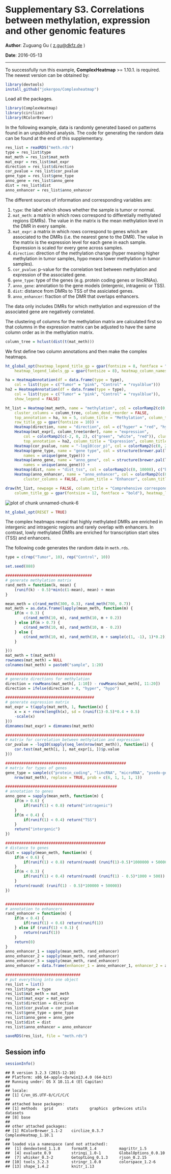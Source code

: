 
Supplementary S3. Correlations between methylation, expression and other genomic features
==============================================

**Author**: Zuguang Gu ( z.gu@dkfz.de )

**Date**: 2016-05-13

----------------------------------------



<style type="text/css">
h1 {
    line-height: 120%;
}
</style>

To successfully run this example, **ComplexHeatmap** >= 1.10.1. is required.
The newest version can be obtained by:


```r
library(devtools)
install_github("jokergoo/Complexheatmap")
```


Load all the packages.


```r
library(ComplexHeatmap)
library(circlize)
library(RColorBrewer)
```

In the following example, data is randomly generated based on patterns found in an unpublished analysis.
The code for generating the random data can be found at the end of this supplementary.


```r
res_list = readRDS("meth.rds")
type = res_list$type
mat_meth = res_list$mat_meth
mat_expr = res_list$mat_expr
direction = res_list$direction
cor_pvalue = res_list$cor_pvalue
gene_type = res_list$gene_type
anno_gene = res_list$anno_gene
dist = res_list$dist
anno_enhancer = res_list$anno_enhancer
```

The different sources of information and corresponding variables are:

1. `type`: the label which shows whether the sample is tumor or normal.
2. `mat_meth`: a matrix in which rows correspond to differetially methylated regions (DMRs).
    The value in the matrix is the mean methylation level in the DMR in every sample.
3. `mat_expr`: a matrix in which rows correspond to genes which are associated to the DMRs (i.e. the nearest gene to the DMR).
    The value in the matrix is the expression level for each gene in each sample. Expression is scaled for every gene across samples.
4. `direction`: direction of the methylation change (hyper meaning higher methylation in tumor samples, hypo means lower methylation in tumor samples).
5. `cor_pvalue`: p-value for the correlation test between methylation and expression of the associated gene.
6. `gene_type`: type of the genes (e.g. protein coding genes or lincRNAs).
7. `anno_gene`: annotation to the gene models (intergenic, intragenic or TSS).
8. `dist`: distance from DMRs to TSS of the assiciated genes.
9. `anno_enhancer`: fraction of the DMR that overlaps enhancers.

The data only includes DMRs for which methylation and expression of the associated gene are negatively correlated. 

The clustering of columns for the methylation matrix are calculated first 
so that columns in the expression matrix can be adjusted to have the same column order as in the methylation matrix.


```r
column_tree = hclust(dist(t(mat_meth)))
```

We first define two column annotations and then make the complex heatmaps.


```r
ht_global_opt(heatmap_legend_title_gp = gpar(fontsize = 8, fontface = "bold"), 
	heatmap_legend_labels_gp = gpar(fontsize = 8), heatmap_column_names_gp = gpar(fontsize = 8))

ha = HeatmapAnnotation(df = data.frame(type = type), 
    col = list(type = c("Tumor" = "pink", "Control" = "royalblue")))
ha2 = HeatmapAnnotation(df = data.frame(type = type), 
    col = list(type = c("Tumor" = "pink", "Control" = "royalblue")), 
	show_legend = FALSE)

ht_list = Heatmap(mat_meth, name = "methylation", col = colorRamp2(c(0, 0.5, 1), c("blue", "white", "red")),
	cluster_columns = column_tree, column_dend_reorder = FALSE, 
	top_annotation = ha, km = 5, column_title = "Methylation", column_title_gp = gpar(fontsize = 10), 
	row_title_gp = gpar(fontsize = 10)) +
	Heatmap(direction, name = "direction", col = c("hyper" = "red", "hypo" = "blue")) +
	Heatmap(mat_expr[, column_tree$order], name = "expression", 
        col = colorRamp2(c(-2, 0, 2), c("green", "white", "red")), cluster_columns = FALSE, 
        top_annotation = ha2, column_title = "Expression", column_title_gp = gpar(fontsize = 10)) +
	Heatmap(cor_pvalue, name = "-log10(cor_p)", col = colorRamp2(c(0, 2, 4), c("white", "white", "red"))) +
	Heatmap(gene_type, name = "gene type", col = structure(brewer.pal(length(unique(gene_type)), "Set3"), 
        names = unique(gene_type))) +
	Heatmap(anno_gene, name = "anno_gene", col = structure(brewer.pal(length(unique(anno_gene)), "Set1"), 
        names = unique(anno_gene))) +
	Heatmap(dist, name = "dist_tss", col = colorRamp2(c(0, 10000), c("black", "white"))) +
	Heatmap(anno_enhancer, name = "anno_enhancer", col = colorRamp2(c(0, 1), c("white", "orange")), 
        cluster_columns = FALSE, column_title = "Enhancer", column_title_gp = gpar(fontsize = 10))

draw(ht_list, newpage = FALSE, column_title = "Comprehensive correspondence between methylation, expression and other genomic features", 
    column_title_gp = gpar(fontsize = 12, fontface = "bold"), heatmap_legend_side = "bottom")
```

![plot of chunk unnamed-chunk-6](figure/unnamed-chunk-6-1.png)

```r
ht_global_opt(RESET = TRUE)
```
The complex heatmaps reveal that highly methylated DMRs are enriched in intergenic and intragenic regions and rarely overlap with enhancers. In contrast, lowly methylated DMRs are enriched for transcription start sites (TSS) and enhancers.

The following code generates the random data in `meth.rds`.


```r
type = c(rep("Tumor", 10), rep("Control", 10))

set.seed(888)

######################################
# generate methylation matrix
rand_meth = function(k, mean) {
    (runif(k) - 0.5)*min(c(1-mean), mean) + mean
}

mean_meth = c(rand_meth(300, 0.3), rand_meth(700, 0.7))
mat_meth = as.data.frame(lapply(mean_meth, function(m) {
    if(m < 0.3) {
        c(rand_meth(10, m), rand_meth(10, m + 0.2))
    } else if(m > 0.7) {
        c(rand_meth(10, m), rand_meth(10, m - 0.2))
    } else {
        c(rand_meth(10, m), rand_meth(10, m + sample(c(1, -1), 1)*0.2))
    }

}))
mat_meth = t(mat_meth)
rownames(mat_meth) = NULL
colnames(mat_meth) = paste0("sample", 1:20)

######################################
# generate directions for methylation
direction = rowMeans(mat_meth[, 1:10]) - rowMeans(mat_meth[, 11:20])
direction = ifelse(direction > 0, "hyper", "hypo")

#######################################
# generate expression matrix
mat_expr = t(apply(mat_meth, 1, function(x) {
    x = x + rnorm(length(x), sd = (runif(1)-0.5)*0.4 + 0.5)
    -scale(x)
}))
dimnames(mat_expr) = dimnames(mat_meth)

#############################################################
# matrix for correlation between methylation and expression
cor_pvalue = -log10(sapply(seq_len(nrow(mat_meth)), function(i) {
    cor.test(mat_meth[i, ], mat_expr[i, ])$p.value
}))

#####################################################
# matrix for types of genes
gene_type = sample(c("protein_coding", "lincRNA", "microRNA", "psedo-gene", "others"), 
    nrow(mat_meth), replace = TRUE, prob = c(6, 1, 1, 1, 1))

#################################################
# annotation to genes
anno_gene = sapply(mean_meth, function(m) {
    if(m > 0.6) {
        if(runif(1) < 0.8) return("intragenic")
    }
    if(m < 0.4) {
        if(runif(1) < 0.4) return("TSS")
    }
    return("intergenic")
})

############################################
# distance to genes
dist = sapply(mean_meth, function(m) {
    if(m < 0.6) {
        if(runif(1) < 0.8) return(round( (runif(1)-0.5)*1000000 + 500000 ))
    }
    if(m < 0.3) {
        if(runif(1) < 0.4) return(round( (runif(1) - 0.5)*1000 + 500))
    }
    return(round( (runif(1) - 0.5)*100000 + 50000))
})


#######################################
# annotation to enhancers
rand_enhancer = function(m) {
    if(m < 0.4) {
        if(runif(1) < 0.6) return(runif(1))
    } else if (runif(1) < 0.1) {
        return(runif(1))
    } 
    return(0)
}
anno_enhancer_1 = sapply(mean_meth, rand_enhancer)
anno_enhancer_2 = sapply(mean_meth, rand_enhancer)
anno_enhancer_3 = sapply(mean_meth, rand_enhancer)
anno_enhancer = data.frame(enhancer_1 = anno_enhancer_1, enhancer_2 = anno_enhancer_2, enhancer_3 = anno_enhancer_3)

#################################
# put everything into one object
res_list = list()
res_list$type = type
res_list$mat_meth = mat_meth
res_list$mat_expr = mat_expr
res_list$direction = direction
res_list$cor_pvalue = cor_pvalue
res_list$gene_type = gene_type
res_list$anno_gene = anno_gene
res_list$dist = dist
res_list$anno_enhancer = anno_enhancer

saveRDS(res_list, file = "meth.rds")
```

## Session info


```r
sessionInfo()
```

```
## R version 3.2.3 (2015-12-10)
## Platform: x86_64-apple-darwin13.4.0 (64-bit)
## Running under: OS X 10.11.4 (El Capitan)
## 
## locale:
## [1] C/en_US.UTF-8/C/C/C/C
## 
## attached base packages:
## [1] methods   grid      stats     graphics  grDevices utils     datasets 
## [8] base     
## 
## other attached packages:
## [1] RColorBrewer_1.1-2    circlize_0.3.7        ComplexHeatmap_1.10.1
## 
## loaded via a namespace (and not attached):
##  [1] dendextend_1.1.8     formatR_1.4          magrittr_1.5        
##  [4] evaluate_0.9         stringi_1.0-1        GlobalOptions_0.0.10
##  [7] whisker_0.3-2        GetoptLong_0.1.3     rjson_0.2.15        
## [10] tools_3.2.3          stringr_1.0.0        colorspace_1.2-6    
## [13] shape_1.4.2          knitr_1.13
```
